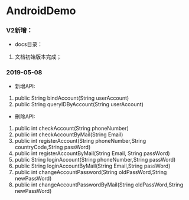 # AndroidDemo

### V2新增：
- docs目录：
1. 文档初始版本完成；

### 2019-05-08
- 新增API:
1. public String bindAccount(String userAccount)
2. public String queryIDByAccount(String userAccount)
- 刪除API:
1. public int checkAccount(String phoneNumber)
2. public int checkAccountByMail(String Email)
3. public int registerAccount(String phoneNumber,String countryCode,String passWord)
4. public int registerAccountByMail(String Email, String passWord)
5. public String loginAccount(String phoneNumber,String passWord)
6. public String loginAccountByMail(String Email,String passWord)
7. public int changeAccountPassword(String oldPassWord,String newPassWord)
8. public int changeAccountPasswordByMail(String oldPassWord,String newPassWord)
